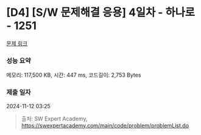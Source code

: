 # [D4] [S/W 문제해결 응용] 4일차 - 하나로 - 1251 

[문제 링크](https://swexpertacademy.com/main/code/problem/problemDetail.do?contestProbId=AV15StKqAQkCFAYD) 

### 성능 요약

메모리: 117,500 KB, 시간: 447 ms, 코드길이: 2,753 Bytes

### 제출 일자

2024-11-12 03:25



> 출처: SW Expert Academy, https://swexpertacademy.com/main/code/problem/problemList.do